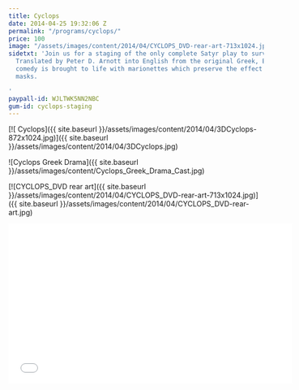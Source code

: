 ```yaml
---
title: Cyclops
date: 2014-04-25 19:32:06 Z
permalink: "/programs/cyclops/"
price: 100
image: "/assets/images/content/2014/04/CYCLOPS_DVD-rear-art-713x1024.jpg"
sidetxt: 'Join us for a staging of the only complete Satyr play to survive antiquity.
  Translated by Peter D. Arnott into English from the original Greek, Euripides ludicrous
  comedy is brought to life with marionettes which preserve the effect of classical
  masks.

'
paypall-id: WJLTWK5NN2NBC
gum-id: cyclops-staging
---
```


[![ Cyclops]({{ site.baseurl }}/assets/images/content/2014/04/3DCyclops-872x1024.jpg)]({{ site.baseurl }}/assets/images/content/2014/04/3DCyclops.jpg)

![Cyclops Greek Drama]({{ site.baseurl }}/assets/images/content/Cyclops_Greek_Drama_Cast.jpg)

[![CYCLOPS_DVD rear art]({{ site.baseurl }}/assets/images/content/2014/04/CYCLOPS_DVD-rear-art-713x1024.jpg)]({{ site.baseurl }}/assets/images/content/2014/04/CYCLOPS_DVD-rear-art.jpg)

<iframe src="//www.youtube.com/embed/NUMJQ9ILtr4?rel=0&amp;modestbranding=1&amp;autohide=1" class="yt" width="560" height="315" frameborder="0" allowfullscreen="allowfullscreen"></iframe>
